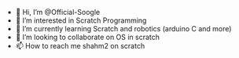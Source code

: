 - 👋 Hi, I’m @Official-Soogle
- 👀 I’m interested in Scratch Programming
- 🌱 I’m currently learning Scratch and robotics (arduino C and more)
- 💞️ I’m looking to collaborate on OS in scratch
- 📫 How to reach me shahm2 on scratch
<!---
Official-Soogle/Official-Soogle is a ✨ special ✨ repository because its `README.md` (this file) appears on your GitHub profile.
You can click the Preview link to take a look at your changes.
--->
